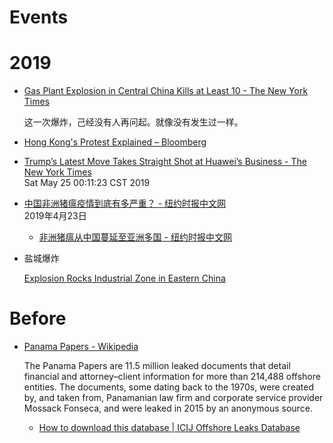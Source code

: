 # Events

# 2019

* [Gas Plant Explosion in Central China Kills at Least 10 - The New York Times](https://www.nytimes.com/2019/07/20/world/asia/china-explosion-yima.html)

  这一次爆炸，己经没有人再问起。就像没有发生过一样。

* [Hong Kong's Protest Explained – Bloomberg](https://www.bloomberg.com/news/videos/2019-06-13/hong-kong-s-protest-explained-video)

* [Trump’s Latest Move Takes Straight Shot at Huawei’s Business - The New York Times](https://www.nytimes.com/2019/05/16/technology/huawei-ban-president-trump.html)  
  Sat May 25 00:11:23 CST 2019

* [中国非洲猪瘟疫情到底有多严重？ - 纽约时报中文网](https://cn.nytimes.com/china/20190423/china-pigs-african-swine-fever/)  
  2019年4月23日  
  * [非洲猪瘟从中国蔓延至亚洲多国 - 纽约时报中文网](https://cn.nytimes.com/asia-pacific/20190515/african-swine-fever-asia-china/)  


* 盐城爆炸

  [Explosion Rocks Industrial Zone in Eastern China](https://www.nytimes.com/2019/03/21/world/asia/china-explosion-jiangsu.html)

# Before

* [Panama Papers - Wikipedia](https://en.wikipedia.org/wiki/Panama_Papers)

  The Panama Papers are 11.5 million leaked documents that detail financial and
  attorney–client information for more than 214,488 offshore entities.  The
  documents, some dating back to the 1970s, were created by, and taken from,
  Panamanian law firm and corporate service provider Mossack Fonseca, and were
  leaked in 2015 by an anonymous source.  
  * [How to download this database | ICIJ Offshore Leaks Database](https://offshoreleaks.icij.org/pages/database)


